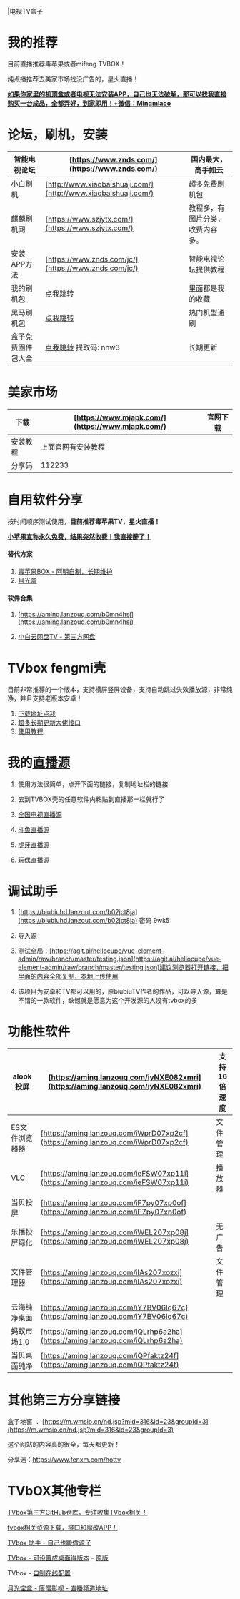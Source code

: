 |电视TV盒子

# 我的推荐

目前直播推荐毒苹果或者mifeng TVBOX！

纯点播推荐去美家市场找没广告的，星火直播！

<u>**如果你家里的机顶盒或者电视无法安装APP，自己也无法破解，那可以找我直接购买一台成品，全都弄好，到家即用！+微信：Mingmiaoo**</u>

# **论坛，刷机，安装**

|智能电视论坛|[https://www.znds.com/](https://www.znds.com/)|国内最大，高手如云|
|-|-|-|
|小白刷机|[http://www.xiaobaishuaji.com/](http://www.xiaobaishuaji.com/)|超多免费刷机包|
|麒麟刷机网|[https://www.szjytx.com/](https://www.szjytx.com/)|教程多，有图片分类，收费内容多。|
|安装APP方法|[https://www.znds.com/jc/](https://www.znds.com/jc/)|智能电视论坛提供教程|
|我的刷机包|[点我跳转](https://pan.baidu.com/s/1CgNHzCXL9OAHXwU0yWBJRw?pwd=9999)|里面都是我的收藏|
|黑马刷机包|[点我跳转](https://pan.baidu.com/share/init?surl=OL1AuT0o_ZGKEILfbayEWQ&pwd=6666)|热门机型通刷|
|盒子免费固件包大全|[点我跳转](https://pan.baidu.com/s/1qSmtBgSEbKs6ZFm-yCr-XQ) 提取码: nnw3|长期更新|

# 

# 美家市场

| 下载     | [https://www.mjapk.com/](https://www.mjapk.com/) | 官网下载 |
| -------- | ------------------------------------------------ | -------- |
| 安装教程 | 上面官网有安装教程                               |          |
| 分享码   | 112233                                           |          |



# **自用软件分享**

按时间顺序测试使用，**目前推荐毒苹果TV，星火直播！**

**<u>小苹果宣称永久免费，结果突然收费！我直接醉了！</u>**

#### 替代方案

1. [毒苹果BOX - 阿明自制，长期维护](https://aming.lanzouj.com/i6PsB0ytptbe)
3. [月光盒](https://ygbhbox.lanzouw.com/b03kvv2jc)

#### 软件合集

1. [https://aming.lanzouq.com/b0mn4hsj](https://aming.lanzouq.com/b0mn4hsj)

2. [小白云网盘TV - 第三方网盘](https://crazynoby.github.io/index.html)

   

# TVbox fengmi壳

目前非常推荐的一个版本，支持横屏竖屏设备，支持自动跳过失效播放源，非常纯净，并且支持老版本安卓！

1. [下载地址点我](https://aming.lanzouj.com/b05fy2s6b)
2. [超多长期更新大佬接口](https://www.lige.fit/tvbox)
3. [使用教程](https://wp.haoruan.cc/%E6%95%99%E7%A8%8B%E8%A7%86%E9%A2%91/%E8%A7%86%E9%A2%91%E6%95%99%E7%A8%8B/fengmi-TVBOX.mp4)

# 我的[直播源](https://github.com/YanG-1989/m3u)

1. 使用方法很简单，点开下面的链接，复制地址栏的链接

2. 去到TVBOX壳的任意软件内粘贴到直播那一栏就行了

3. [全国电视直播源](http://shuyuan.miaogongzi.net/shuyuan/1694656546.txt)

4. [斗鱼直播源](http://shuyuan.miaogongzi.net/shuyuan/1694654387.txt)

5. [虎牙直播源](http://shuyuan.miaogongzi.net/shuyuan/1694594580.txt)

6. [玩偶直播源](http://shuyuan.miaogongzi.net/shuyuan/1694649596.txt)

   

# 调试助手

1. [https://biubiuhd.lanzout.com/b02jct8ja](https://biubiuhd.lanzout.com/b02jct8ja) 密码 9wk5

2. 导入源

  3. 测试全局：[https://agit.ai/hellocupe/vue-element-admin/raw/branch/master/testing.json](https://agit.ai/hellocupe/vue-element-admin/raw/branch/master/testing.json)建议浏览器打开链接，把里面的内容全部复制，本地上传使用

4. 该项目为安卓和TV都可以用的，原biubiuTV作者的作品，可以导入源，算是不错的一款软件，缺憾就是愿意为这个开发源的人没有tvbox的多

# 功能性软件

|alook投屏|[https://aming.lanzouq.com/iyNXE082xmri](https://aming.lanzouq.com/iyNXE082xmri)|支持16倍速度|
|-|-|-|
|ES文件浏览器器|[https://aming.lanzouq.com/iWprD07xp2cf](https://aming.lanzouq.com/iWprD07xp2cf)|文件管理|
|VLC|[https://aming.lanzouq.com/ieFSW07xp11i](https://aming.lanzouq.com/ieFSW07xp11i)|播放器|
|当贝投屏|[https://aming.lanzouq.com/iF7py07xp0of](https://aming.lanzouq.com/iF7py07xp0of)||
|乐播投屏绿化|[https://aming.lanzouq.com/iWEL207xp08j](https://aming.lanzouq.com/iWEL207xp08j)|无广告|
|文件管理器|[https://aming.lanzouq.com/iIAs207xozxi](https://aming.lanzouq.com/iIAs207xozxi)|文件管理|
|云海纯净桌面|[https://aming.lanzouq.com/iY7BV06lq67c](https://aming.lanzouq.com/iY7BV06lq67c)||
|蚂蚁市场1.0|[https://aming.lanzouq.com/iQLrhp6a2ha](https://aming.lanzouq.com/iQLrhp6a2ha)||
|当贝桌面纯净|[https://aming.lanzouq.com/iQPfaktz24f](https://aming.lanzouq.com/iQPfaktz24f)||

# 其他第三方分享链接

盒子地窖 ： [https://m.wmsio.cn/nd.jsp?mid=316&id=23&groupId=3](https://m.wmsio.cn/nd.jsp?mid=316&id=23&groupId=3)

这个网站的内容真的很全，每天都更新！

分享迷：https://www.fenxm.com/hottv



# TVbOX其他专栏

[TVbox第三方GitHub仓库，专注收集TVbox相关！](https://github.com/dlgt7/TVbox-interface)

[tvbox相关资源下载，接口和魔改APP！](http://bbs.qiqiv.cn/thread-11973-1-1.html)

[TVbox 助手 - 自己也能做源了](https://aming.lanzouc.com/iyXl80y22b6b)

[TVbox - 可设置成桌面得版本](https://aming.lanzouc.com/icN1u0y9yiqh) - [原版](https://aming.lanzouc.com/i20xq0y9yjqd)

TVbox - [自制在线配置](https://www.bilibili.com/read/cv18070837)

[月光宝盒 - 唐僧影视 - 直播频道地址](https://gitcode.net/ygbh66/test)
